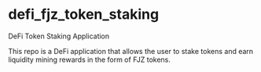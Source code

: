 # defi_fjz_token_staking
DeFi Token Staking Application

This repo is a DeFi application that allows the user to stake tokens and earn liquidity mining rewards in the form of FJZ tokens.
